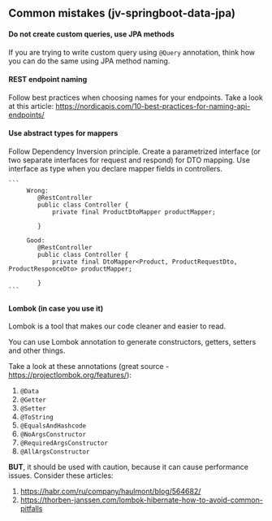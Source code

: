 ## Common mistakes (jv-springboot-data-jpa)

#### Do not create custom queries, use JPA methods
If you are trying to write custom query using `@Query` annotation, think how you can do the same using JPA method naming.

#### REST endpoint naming
Follow best practices when choosing names for your endpoints.
Take a look at this article: https://nordicapis.com/10-best-practices-for-naming-api-endpoints/

#### Use abstract types for mappers
Follow Dependency Inversion principle. Create a parametrized interface (or two separate interfaces for request and respond) for DTO mapping. 
Use interface as type when you declare mapper fields in controllers.
    
    ```
         Wrong:
            @RestController
            public class Controller {     
                private final ProductDtoMapper productMapper;

            }
    
         Good: 
            @RestController
            public class Controller {     
                private final DtoMapper<Product, ProductRequestDto, ProductResponceDto> productMapper;
                        
            }
    ```

#### Lombok (in case you use it)
Lombok is a tool that makes our code cleaner and easier to read.

You can use Lombok annotation to generate constructors, getters, setters and other things. 

Take a look at these annotations (great source - https://projectlombok.org/features/): 
1. `@Data`
2. `@Getter`
3. `@Setter`
4. `@ToString`
5. `@EqualsAndHashcode`
6. `@NoArgsConstructor`
7. `@RequiredArgsConstructor`
9. `@AllArgsConstructor`

**BUT**, it should be used with caution, because it can cause performance issues. 
Consider these articles: 
1. https://habr.com/ru/company/haulmont/blog/564682/
2. https://thorben-janssen.com/lombok-hibernate-how-to-avoid-common-pitfalls
